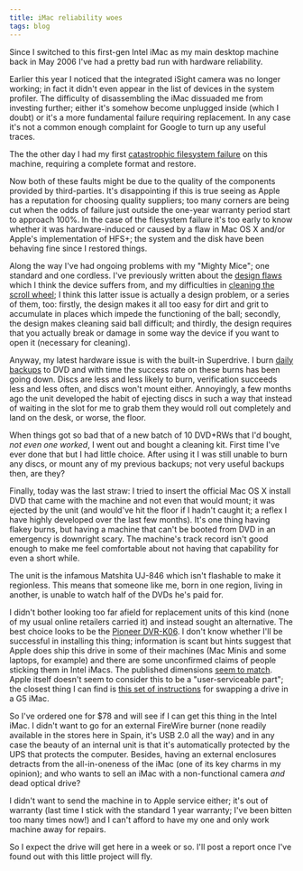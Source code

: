 ```yaml
---
title: iMac reliability woes
tags: blog
---
```


Since I switched to this first-gen Intel iMac as my main desktop machine back in May 2006 I've had a pretty bad run with hardware reliability.

Earlier this year I noticed that the integrated iSight camera was no longer working; in fact it didn't even appear in the list of devices in the system profiler. The difficulty of disassembling the iMac dissuaded me from investing further; either it's somehow become unplugged inside (which I doubt) or it's a more fundamental failure requiring replacement. In any case it's not a common enough complaint for Google to turn up any useful traces.

The the other day I had my first [catastrophic filesystem failure](http://typechecked.net/a/about/wincent/weblog/archives/2007/07/involuntary_reb_12.php) on this machine, requiring a complete format and restore.

Now both of these faults might be due to the quality of the components provided by third-parties. It's disappointing if this is true seeing as Apple has a reputation for choosing quality suppliers; too many corners are being cut when the odds of failure just outside the one-year warranty period start to approach 100%. In the case of the filesystem failure it's too early to know whether it was hardware-induced or caused by a flaw in Mac OS X and/or Apple's implementation of HFS+; the system and the disk have been behaving fine since I restored things.

Along the way I've had ongoing problems with my "Mighty Mice"; one standard and one cordless. I've previously written about the [design flaws](http://typechecked.net/a/about/wincent/weblog/archives/2006/05/mighty_mouse_de.php) which I think the device suffers from, and my difficulties in [cleaning the scroll wheel](http://typechecked.net/a/about/wincent/weblog/archives/2007/06/cleaning_the_mi.php); I think this latter issue is actually a design problem, or a series of them, too: firstly, the design makes it all too easy for dirt and grit to accumulate in places which impede the functioning of the ball; secondly, the design makes cleaning said ball difficult; and thirdly, the design requires that you actually break or damage in some way the device if you want to open it (necessary for cleaning).

Anyway, my latest hardware issue is with the built-in Superdrive. I burn [daily backups](http://typechecked.net/a/about/wincent/weblog/archives/2007/07/new_backup_regi.php) to DVD and with time the success rate on these burns has been going down. Discs are less and less likely to burn, verification succeeds less and less often, and discs won't mount either. Annoyingly, a few months ago the unit developed the habit of ejecting discs in such a way that instead of waiting in the slot for me to grab them they would roll out completely and land on the desk, or worse, the floor.

When things got so bad that of a new batch of 10 DVD+RWs that I'd bought, _not even one worked_, I went out and bought a cleaning kit. First time I've ever done that but I had little choice. After using it I was still unable to burn any discs, or mount any of my previous backups; not very useful backups then, are they?

Finally, today was the last straw: I tried to insert the official Mac OS X install DVD that came with the machine and not even that would mount; it was ejected by the unit (and would've hit the floor if I hadn't caught it; a reflex I have highly developed over the last few months). It's one thing having flakey burns, but having a machine that can't be booted from DVD in an emergency is downright scary. The machine's track record isn't good enough to make me feel comfortable about not having that capability for even a short while.

The unit is the infamous Matshita UJ-846 which isn't flashable to make it regionless. This means that someone like me, born in one region, living in another, is unable to watch half of the DVDs he's paid for.

I didn't bother looking too far afield for replacement units of this kind (none of my usual online retailers carried it) and instead sought an alternative. The best choice looks to be the [Pioneer DVR-K06](http://www.pioneerelectronics.com/pna/v3/pg/product/details/0,,2076_310070061_302357597,00.html). I don't know whether I'll be successful in installing this thing; information is scant but hints suggest that Apple does ship this drive in some of their machines (Mac Minis and some laptops, for example) and there are some unconfirmed claims of people sticking them in Intel iMacs. The published dimensions [seem to match](http://www.command-tab.com/2007/01/01/mac-dvd-burner-upgrades/). Apple itself doesn't seem to consider this to be a "user-serviceable part"; the closest thing I can find is [this set of instructions](http://www.info.apple.com/usen/cip/pdf/imacg5/033-2492.pdf) for swapping a drive in a G5 iMac.

So I've ordered one for \$78 and will see if I can get this thing in the Intel iMac. I didn't want to go for an external FireWire burner (none readily available in the stores here in Spain, it's USB 2.0 all the way) and in any case the beauty of an internal unit is that it's automatically protected by the UPS that protects the computer. Besides, having an external enclosures detracts from the all-in-oneness of the iMac (one of its key charms in my opinion); and who wants to sell an iMac with a non-functional camera _and_ dead optical drive?

I didn't want to send the machine in to Apple service either; it's out of warranty (last time I stick with the standard 1 year warranty; I've been bitten too many times now!) and I can't afford to have my one and only work machine away for repairs.

So I expect the drive will get here in a week or so. I'll post a report once I've found out with this little project will fly.
